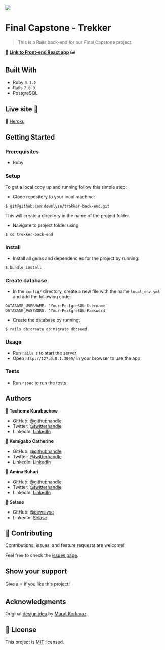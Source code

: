 ![](https://img.shields.io/badge/Microverse-blueviolet)

# Final Capstone - Trekker
> This is a Rails back-end for our Final Capstone project.

🔗 **[Link to Front-end React app](https://github.com/dewslyse/trekker-front-end)** 🖼

<!-- ## Screenshot

<img src="./screenshot.png">  -->

## Built With

- Ruby `3.1.2`
- Rails `7.0.3`
- PostgreSQL

## Live site 🚀

🔗 [Heroku](#)

## Getting Started

### Prerequisites

- Ruby

### Setup

To get a local copy up and running follow this simple step:

- Clone repository to your local machine:

```
$ git@github.com:dewslyse/trekker-back-end.git
```

This will create a directory in the name of the project folder.

- Navigate to project folder using 

```
$ cd trekker-back-end
```

### Install

- Install all gems and dependencies for the project by running:

```
$ bundle install
```

### Create database
- In the `config/` directory, create a new file with the name `local_env.yml` and add the following code:

```
DATABASE_USERNAME: 'Your-PostgreSQL-Username'
DATABASE_PASSWORD: 'Your-PostgreSQL-Password'
```
- Create the database by running: 

```
$ rails db:create db:migrate db:seed
```

### Usage

- Run `rails s` to start the server
- Open `http://127.0.0.1:3000/` in your browser to use the app


### Tests
- Run `rspec` to run the tests

## Authors

👤 **Teshome Kurabachew**

- GitHub: [@githubhandle](https://github.com/TesheMaximillan)
- Twitter: [@twitterhandle](https://twitter.com/TesheKura)
- LinkedIn: [LinkedIn](https://www.linkedin.com/in/teshome-kurabachew-aa8067180/)

👤 **Kemigabo Catherine**

- GitHub: [@githubhandle](https://github.com/kemigabocatherine)
- Twitter: [@twitterhandle](https://twitter.com/home?lang=en)
- LinkedIn: [LinkedIn](https://www.linkedin.com/in/kemigabocatherine/)

👤 **Amina Buhari**

- GitHub: [@githubhandle](https://github.com/AminaBuhari)
- Twitter: [@twitterhandle](https://twitter.com/AminaBuhari)
- LinkedIn: [LinkedIn](https://www.linkedin.com/in/amina-buhari/)

👤 **Selase**

- GitHub: [@dewslyse](https://github.com/dewslyse)
- LinkedIn: [Selase](https://github.com/dewslyse)


## 🤝 Contributing

Contributions, issues, and feature requests are welcome!

Feel free to check the [issues page](../../issues/).

## Show your support

Give a ⭐️ if you like this project!

## Acknowledgments

Original [design idea](https://www.behance.net/gallery/26425031/Vespa-Responsive-Redesign) by [Murat Korkmaz](https://www.behance.net/muratk).


## 📝 License

This project is [MIT](./LICENSE) licensed.
